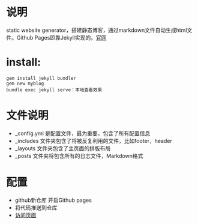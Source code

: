 # 说明

static website generator，搭建静态博客，通过markdown文件自动生成html文件。Github Pages即靠Jekyll实现的。[官网](https://jekyllrb.com)

# install:

```
gem install jekyll bundler
gem new myblog
bundle exec jekyll serve：本地查看效果
```

# 文件说明

- _config.yml 是配置文件，最为重要，包含了所有配置信息
- _includes 文件夹包含了将被反复利用的文件，比如footer，header
- _layouts 文件夹包含了主页面的排版布局
- _posts 文件夹将包含所有的日志文件，Markdown格式

# 配置

- github新仓库 开启Github pages
- 将代码推送到仓库
- [访问页面](https://bluebird89.github.io/)
